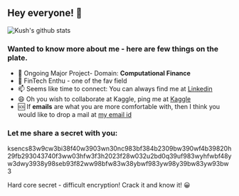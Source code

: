 ## Hey everyone! 🙂 

![Kush's github stats](https://github-readme-stats.vercel.app/api?username=shahkv95&show_icons=true&theme=algolia&count_private=true)

### Wanted to know more about me - here are few things on the plate. 

- 🔭 Ongoing Major Project- Domain: <b>Computational Finance</b>
- 👯 FinTech Enthu - one of the fav field 
- 📫 Seems like time to connect: You can always find me at [Linkedin](https://linkedin.com/in/kush-shah-5a771b169/)
- 😄 Oh you wish to collaborate at Kaggle, ping me at [Kaggle](https://www.kaggle.com/kushshah95)
- 🆘 If <b>emails</b> are what you are more comfortable with, then I think you would like to drop a mail at [my email id](kushlinkedin@gmail.com)

<!--[![Top Langs](https://github-readme-stats.vercel.app/api/top-langs/?username=shahkv95&langs_count=8&theme=algolia)](https://github.com/anuraghazra/github-readme-stats) --> 

### Let me share a secret with you:              
ksencs83w9cw3bi38f40w3903wn30nc983bf384b2309bw390wf4b39820h29fb293043740f3ww03hfw3f3h2023f28w032u2bd0q39uf983wyhfwbf48yw3dwy3938y98seb93f82ww98bfw83w38ybwf983yw98y39bw83yw93bw3

Hard core secret - difficult encryption! Crack it and know it! 😀
